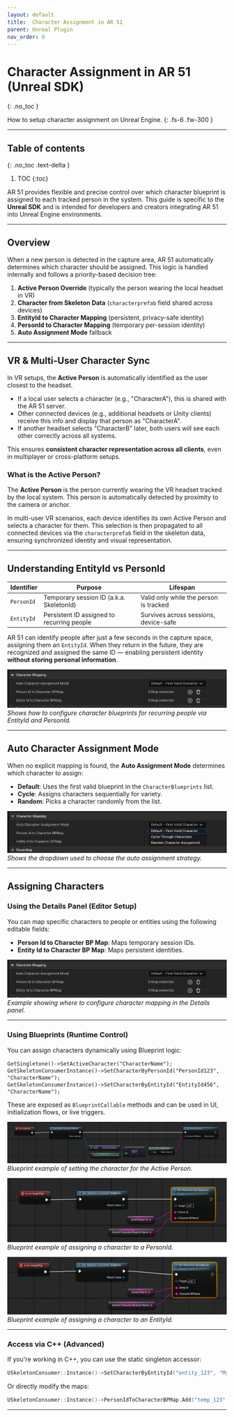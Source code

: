 ```yaml
---
layout: default
title:  Character Assignment in AR 51
parent: Unreal Plugin
nav_order: 9
---
```


# Character Assignment in AR 51 (Unreal SDK)
{: .no_toc }

How to setup character assignment on Unreal Engine.
{: .fs-6 .fw-300 }


---
## Table of contents
{: .no_toc .text-delta }

1. TOC
{:toc}


AR 51 provides flexible and precise control over which character blueprint is assigned to each tracked person in the system. This guide is specific to the **Unreal SDK** and is intended for developers and creators integrating AR 51 into Unreal Engine environments.

---

## Overview

When a new person is detected in the capture area, AR 51 automatically determines which character should be assigned. This logic is handled internally and follows a priority-based decision tree:

1. **Active Person Override** (typically the person wearing the local headset in VR)
2. **Character from Skeleton Data** (`characterprefab` field shared across devices)
3. **EntityId to Character Mapping** (persistent, privacy-safe identity)
4. **PersonId to Character Mapping** (temporary per-session identity)
5. **Auto Assignment Mode** fallback

---

## VR & Multi-User Character Sync

In VR setups, the **Active Person** is automatically identified as the user closest to the headset.

- If a local user selects a character (e.g., "CharacterA"), this is shared with the AR 51 server.
- Other connected devices (e.g., additional headsets or Unity clients) receive this info and display that person as "CharacterA".
- If another headset selects "CharacterB" later, both users will see each other correctly across all systems.

This ensures **consistent character representation across all clients**, even in multiplayer or cross-platform setups.

### What is the Active Person?
The **Active Person** is the person currently wearing the VR headset tracked by the local system. This person is automatically detected by proximity to the camera or anchor.

In multi-user VR scenarios, each device identifies its own Active Person and selects a character for them. This selection is then propagated to all connected devices via the `characterprefab` field in the skeleton data, ensuring synchronized identity and visual representation.

---

## Understanding EntityId vs PersonId

| Identifier  | Purpose                                | Lifespan                            |
|-------------|-----------------------------------------|-------------------------------------|
| `PersonId`  | Temporary session ID (a.k.a. SkeletonId) | Valid only while the person is tracked |
| `EntityId`  | Persistent ID assigned to recurring people | Survives across sessions, device-safe |

AR 51 can identify people after just a few seconds in the capture space, assigning them an `EntityId`. When they return in the future, they are recognized and assigned the same ID — enabling persistent identity **without storing personal information**.

![Character Maps](/assets/images/Character_Assignment_Unreal_SDK/Character%20Maps.png)
_Shows how to configure character blueprints for recurring people via EntityId and PersonId._

---

## Auto Character Assignment Mode

When no explicit mapping is found, the **Auto Assignment Mode** determines which character to assign:

- **Default**: Uses the first valid blueprint in the `CharacterBlueprints` list.
- **Cycle**: Assigns characters sequentially for variety.
- **Random**: Picks a character randomly from the list.

![Auto Character Assignment Mode](/assets/images/Character_Assignment_Unreal_SDK/Auto%20Character%20Assignment%20Mode.png)
_Shows the dropdown used to choose the auto assignment strategy._

---

## Assigning Characters

### Using the Details Panel (Editor Setup)

You can map specific characters to people or entities using the following editable fields:

- **Person Id to Character BP Map**: Maps temporary session IDs.
- **Entity Id to Character BP Map**: Maps persistent identities.

![Character Maps](/assets/images/Character_Assignment_Unreal_SDK/Character%20Maps.png)
_Example showing where to configure character mapping in the Details panel._

---

### Using Blueprints (Runtime Control)

You can assign characters dynamically using Blueprint logic:

```blueprint
GetSingletone()->SetActiveCharacter("CharacterName");
GetSkeletonConsumerInstance()->SetCharacterByPersonId("PersonId123", "CharacterName");
GetSkeletonConsumerInstance()->SetCharacterByEntityId("EntityId456", "CharacterName");
```

These are exposed as `BlueprintCallable` methods and can be used in UI, initialization flows, or live triggers.

![SetActiveCharacter in Blueprint](/assets/images/Character_Assignment_Unreal_SDK/SetActiveCharacter%20-%20Blueprint.png)
_Blueprint example of setting the character for the Active Person._

![SetCharacterByPersonId in Blueprint](/assets/images/Character_Assignment_Unreal_SDK/SetCharacterByPersonId%20-%20Blueprint.png)
_Blueprint example of assigning a character to a PersonId._

![SetCharacterByEntityId in Blueprint](/assets/images/Character_Assignment_Unreal_SDK/SetCharacterByEntityId%20-%20Blueprint.png)
_Blueprint example of assigning a character to an EntityId._

---

### Access via C++ (Advanced)

If you're working in C++, you can use the static singleton accessor:

```cpp
USkeletonConsumer::Instance()->SetCharacterByEntityId("entity_123", "MyCharacterBP");
```

Or directly modify the maps:

```cpp
USkeletonConsumer::Instance()->PersonIdToCharacterBPMap.Add("temp_123", "MyCharacterBP");
```

---
